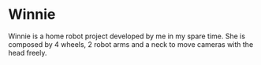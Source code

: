 # Winnie
Winnie is a home robot project developed by me in my spare time. She is composed by 4 wheels, 2 robot arms and a neck to move cameras with the head freely.
